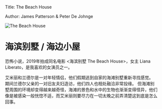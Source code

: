 Title: The Beach House

Author: James Patterson & Peter De Johnge

![The Beach House](/images/the-beach-house.HEIC)

# 海滨别墅 / 海边小屋

恐怖小说，2019年拍成同名电影 <海滨别墅 The Beach House>，女主 Liana Liberato，是我喜欢的女演员之一。

艾米丽和兰德尔是一对年轻情侣，他们假期逃到自家的海滩别墅重新寻找感觉。
期间兰德尔父亲的一对旧友夫妇造访，他们四人也相处融洽非常投缘。
但海滩别墅周围的环境却变得越来越奇怪，海滩的景色和水中的生物也渐渐变得怪异，他们像是被感染一般恍惚不适，而艾米丽则要尽力在一切太晚之前弄清楚这到底是怎么回事。
